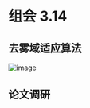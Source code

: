 # 组会 3.14
## 去雾域适应算法  
![image](https://github.com/ZYJ-Group/Tanghy/assets/94824386/d387ba8d-4bc7-492a-884f-cb3cfafbc29e)  

## 论文调研  
